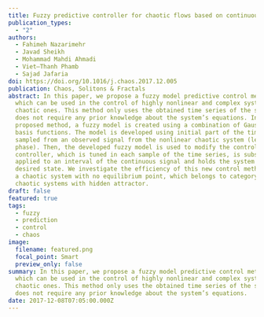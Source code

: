 ```yaml
---
title: Fuzzy predictive controller for chaotic flows based on continuous signals
publication_types:
  - "2"
authors:
  - Fahimeh Nazarimehr
  - Javad Sheikh
  - Mohammad Mahdi Ahmadi
  - Viet–Thanh Phamb
  - Sajad Jafaria
doi: https://doi.org/10.1016/j.chaos.2017.12.005
publication: Chaos, Solitons & Fractals
abstract: In this paper, we propose a fuzzy model predictive control method,
  which can be used in the control of highly nonlinear and complex systems, like
  chaotic ones. This method only uses the obtained time series of the system and
  does not require any prior knowledge about the system’s equations. In our
  proposed method, a fuzzy model is created using a combination of Gaussian
  basis functions. The model is developed using initial part of the time series,
  sampled from an observed signal from the nonlinear chaotic system (learning
  phase). Then, the developed fuzzy model is used to modify the controller. The
  controller, which is tuned in each sample of the time series, is subsequently
  applied to an interval of the continuous signal and holds the system in the
  desired state. We investigate the efficiency of this new control method using
  a chaotic system with no equilibrium point, which belongs to category of
  chaotic systems with hidden attractor.
draft: false
featured: true
tags:
  - fuzzy
  - prediction
  - control
  - chaos
image:
  filename: featured.png
  focal_point: Smart
  preview_only: false
summary: In this paper, we propose a fuzzy model predictive control method,
  which can be used in the control of highly nonlinear and complex systems, like
  chaotic ones. This method only uses the obtained time series of the system and
  does not require any prior knowledge about the system’s equations.
date: 2017-12-08T07:05:00.000Z
---
```

